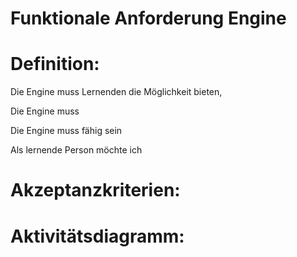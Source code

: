 # Funktionale Anforderung Engine


# Definition:

Die Engine muss Lernenden die Möglichkeit bieten,

Die Engine muss

Die Engine muss fähig sein

Als lernende Person möchte ich


# Akzeptanzkriterien:


# Aktivitätsdiagramm:


